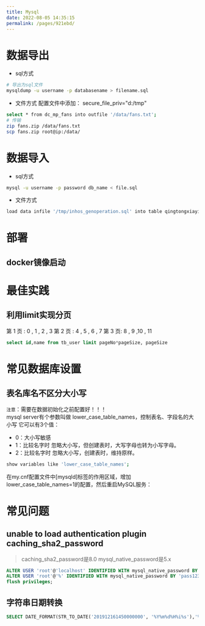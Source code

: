 ```yaml
---
title: Mysql
date: 2022-08-05 14:35:15
permalink: /pages/921ebd/
---
```

# 数据导出
- sql方式
```bash
# 导出为sql文件
mysqldump -u username -p databasename > filename.sql
```
- 文件方式
配置文件中添加：
secure_file_priv="d:/tmp"
```bash
select * from dc_mp_fans into outfile '/data/fans.txt'; 
# 传输
zip fans.zip /data/fans.txt 
scp fans.zip root@ip:/data/ 
```

# 数据导入
- sql方式
```bash
mysql -u username -p password db_name < file.sql
```
- 文件方式
```bash
load data infile '/tmp/inhos_genoperation.sql' into table qingtongxiayiyuan.inhos_genoperation;
```

# 部署
## docker镜像启动

# 最佳实践
## 利用limit实现分页
第 1 页 : 0 , 1 , 2 , 3
第 2 页 : 4 , 5 , 6 , 7
第 3 页: 8 , 9 ,10 , 11
```sql
select id,name from tb_user limit pageNo*pageSize, pageSize
```


# 常见数据库设置
## 表名库名不区分大小写
`注意`：需要在数据初始化之前配置好！！！ \
mysql server有个参数叫做 lower_case_table_names，控制表名、字段名的大小写
它可以有3个值：
- 0：大小写敏感
- 1：比较名字时 忽略大小写，但创建表时，大写字母也转为小写字母。
- 2：比较名字时 忽略大小写，创建表时，维持原样。

```bash
show variables like 'lower_case_table_names';
```

在my.cnf配置文件中[mysqld]标签的作用区域，增加lower_case_table_names=1的配置，然后重启MySQL服务：

# 常见问题
## unable to load authentication plugin caching_sha2_password
> caching_sha2_password是8.0
mysql_native_password是5.x

```sql
ALTER USER 'root'@'localhost' IDENTIFIED WITH mysql_native_password BY 'pass123';
ALTER USER 'root'@'%' IDENTIFIED WITH mysql_native_password BY 'pass123';
flush privileges;
```

## 字符串日期转换
```sql
SELECT DATE_FORMAT(STR_TO_DATE('201912161450000000', '%Y%m%d%H%i%s'),'%Y-%m-%d %H:%i:%s');
```
